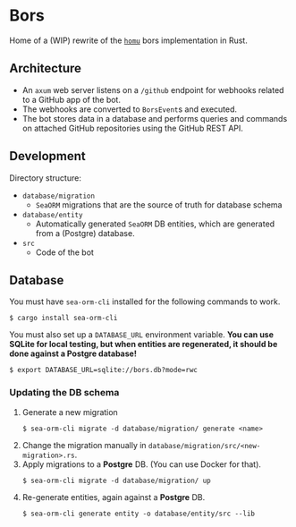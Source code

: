 # Bors
Home of a (WIP) rewrite of the [`homu`](https://github.com/rust-lang/homu) bors implementation in Rust.

## Architecture
- An `axum` web server listens on a `/github` endpoint for webhooks related to a GitHub app of the bot.
- The webhooks are converted to `BorsEvent`s and executed.
- The bot stores data in a database and performs queries and commands on attached GitHub repositories
using the GitHub REST API.

## Development
Directory structure:
- `database/migration`
  - `SeaORM` migrations that are the source of truth for database schema
- `database/entity`
  - Automatically generated `SeaORM` DB entities, which are generated from a (Postgre) database.
- `src`
  - Code of the bot

## Database
You must have `sea-orm-cli` installed for the following commands to work.
```console
$ cargo install sea-orm-cli
```

You must also set up a `DATABASE_URL` environment variable. **You can use SQLite for local testing,
but when entities are regenerated, it should be done against a Postgre database!**
```console
$ export DATABASE_URL=sqlite://bors.db?mode=rwc
```

### Updating the DB schema
1) Generate a new migration
    ```console
    $ sea-orm-cli migrate -d database/migration/ generate <name>
    ```
2) Change the migration manually in `database/migration/src/<new-migration>.rs`.
3) Apply migrations to a **Postgre** DB. (You can use Docker for that).
    ```console
    $ sea-orm-cli migrate -d database/migration/ up
    ```
4) Re-generate entities, again against a **Postgre** DB.
    ```console
    $ sea-orm-cli generate entity -o database/entity/src --lib
    ```
